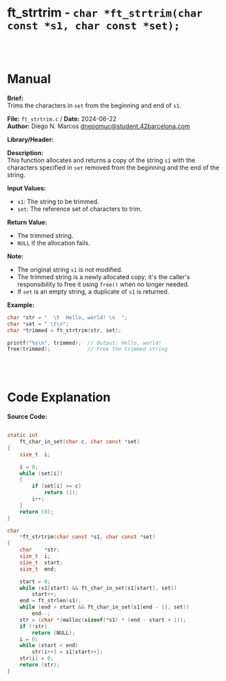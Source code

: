 # ft_strtrim - `char *ft_strtrim(char const *s1, char const *set);`
<br>
<br>

# Manual
**Brief:**  
Trims the characters in `set` from the beginning and end of `s1`.

**File:** `ft_strtrim.c` / **Date:** 2024-06-22  
**Author:** Diego N. Marcos <dnepomuc@student.42barcelona.com>

**Library/Header:**



**Description:**  
This function allocates and returns a copy of the string `s1` with the characters specified in `set` removed from the beginning and the end of the string.

**Input Values:**  
* `s1`: The string to be trimmed.
* `set`: The reference set of characters to trim.

**Return Value:**  
* The trimmed string.
* `NULL` if the allocation fails.

**Note:**  
- The original string `s1` is not modified.
- The trimmed string is a newly allocated copy; it's the caller's responsibility to free it using `free()` when no longer needed.
- If `set` is an empty string, a duplicate of `s1` is returned.

**Example:**  
```c
char *str = "  \t  Hello, world! \n  ";
char *set = " \t\n";
char *trimmed = ft_strtrim(str, set);

printf("%s\n", trimmed);  // Output: Hello, world!
free(trimmed);            // Free the trimmed string
```

<br>
<br>

# Code Explanation
**Source Code:**
``` C

static int
	ft_char_in_set(char c, char const *set)
{
	size_t	i;

	i = 0;
	while (set[i])
	{
		if (set[i] == c)
			return (1);
		i++;
	}
	return (0);
}

char
	*ft_strtrim(char const *s1, char const *set)
{
	char	*str;
	size_t	i;
	size_t	start;
	size_t	end;

	start = 0;
	while (s1[start] && ft_char_in_set(s1[start], set))
		start++;
	end = ft_strlen(s1);
	while (end > start && ft_char_in_set(s1[end - 1], set))
		end--;
	str = (char *)malloc(sizeof(*s1) * (end - start + 1));
	if (!str)
		return (NULL);
	i = 0;
	while (start < end)
		str[i++] = s1[start++];
	str[i] = 0;
	return (str);
}

```